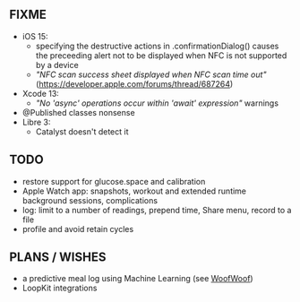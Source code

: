 FIXME
-----

* iOS 15:
  - specifying the destructive actions in .confirmationDialog() causes the preceeding alert not to be displayed when NFC is not supported by a device
  - *"NFC scan success sheet displayed when NFC scan time out"* (https://developer.apple.com/forums/thread/687264)
* Xcode 13:
  - *"No 'async' operations occur within 'await' expression"* warnings
* @Published classes nonsense
* Libre 3:
  - Catalyst doesn't detect it


TODO
----

* restore support for glucose.space and calibration
* Apple Watch app: snapshots, workout and extended runtime background sessions, complications
* log: limit to a number of readings, prepend time, Share menu, record to a file
* profile and avoid retain cycles


PLANS / WISHES
---------------

* a predictive meal log using Machine Learning (see [WoofWoof](https://github.com/gshaviv/ninety-two))
* LoopKit integrations
